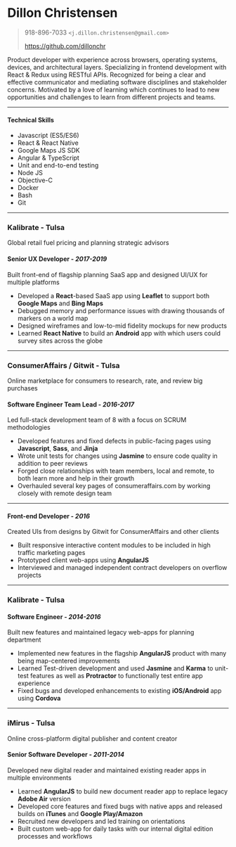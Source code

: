 # Dillon Christensen
> 918-896-7033 `<j.dillon.christensen@gmail.com>`
>
> https://github.com/dillonchr

Product developer with experience across browsers, operating systems, devices, and architectural layers. Specializing in frontend development with React & Redux using RESTful APIs. Recognized for being a clear and effective communicator and mediating software disciplines and stakeholder concerns. Motivated by a love of learning which continues to lead to new opportunities and challenges to learn from different projects and teams.

***

#### Technical Skills
* Javascript (ES5/ES6)
* React & React Native
* Google Maps JS SDK
* Angular & TypeScript
* Unit and end-to-end testing
* Node JS
* Objective-C
* Docker
* Bash
* Git

***

### Kalibrate - Tulsa
Global retail fuel pricing and planning strategic advisors

#### Senior UX Developer - _2017-2019_
Built front-end of flagship planning SaaS app and designed UI/UX for multiple platforms

* Developed a **React**-based SaaS app using **Leaflet** to support both **Google Maps** and **Bing Maps**
* Debugged memory and performance issues with drawing thousands of markers on a world map
* Designed wireframes and low-to-mid fidelity mockups for new products
* Learned **React Native** to build an **Android** app with which users could survey sites across the globe

***

### ConsumerAffairs / Gitwit - Tulsa
Online marketplace for consumers to research, rate, and review big purchases

#### Software Engineer Team Lead - _2016-2017_
Led full-stack development team of 8 with a focus on SCRUM methodologies

* Developed features and fixed defects in public-facing pages using  **Javascript**, **Sass**, and **Jinja**
* Wrote unit tests for changes using **Jasmine** to ensure code quality in addition to peer reviews
* Forged close relationships with team members, local and remote, to both learn more and help in their growth
* Overhauled several key pages of consumeraffairs.com by working closely with remote design team

---

#### Front-end Developer - _2016_
Created UIs from designs by Gitwit for ConsumerAffairs and other clients

* Built responsive interactive content modules to be included in high traffic marketing pages
* Prototyped client web-apps using **AngularJS**
* Interviewed and managed independent contract developers on overflow projects

***

### Kalibrate - Tulsa
#### Software Engineer - _2014-2016_
Built new features and maintained legacy web-apps for planning department

* Implemented new features in the flagship **AngularJS** product with many being map-centered improvements
* Learned Test-driven development and used **Jasmine** and **Karma** to unit-test features as well as **Protractor** to functionally test entire app experience
* Fixed bugs and developed enhancements to existing **iOS/Android** app using **Cordova**

***

### iMirus - Tulsa
Online cross-platform digital publisher and content creator

#### Senior Software Developer - _2011-2014_
Developed new digital reader and maintained existing reader apps in multiple environments

* Learned **AngularJS** to build new document reader app to replace legacy **Adobe Air** version
* Developed core features and fixed bugs with native apps and released builds on **iTunes** and **Google Play/Amazon**
* Recruited new developers and led training on orientations
* Built custom web-app for daily tasks with our internal digital edition processes and workflows

